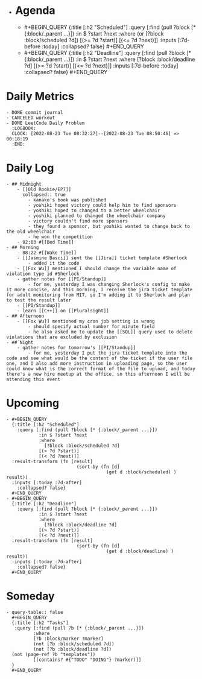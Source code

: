 - # Agenda
	- #+BEGIN_QUERY
	  {:title [:h2 "Scheduled"]
	    :query [:find (pull ?block [* {:block/_parent ...}])
	            :in $ ?start ?next
	            :where
	            (or
	              [?block :block/scheduled ?d])
	            [(>= ?d ?start)]
	            [(<= ?d ?next)]]
	  :inputs [:7d-before :today]
	    :collapsed? false}
	  #+END_QUERY
	- #+BEGIN_QUERY
	  {:title [:h2 "Deadline"]
	    :query [:find (pull ?block [* {:block/_parent ...}])
	            :in $ ?start ?next
	            :where
	              [?block :block/deadline ?d]
	            [(>= ?d ?start)]
	            [(<= ?d ?next)]]
	    :inputs [:7d-before :today]
	    :collapsed? false}
	  #+END_QUERY
# Daily Metrics
	- DONE commit journal
	- CANCELED workout
	- DONE LeetCode Daily Problem
	  :LOGBOOK:
	  CLOCK: [2022-08-23 Tue 08:32:27]--[2022-08-23 Tue 08:50:46] =>  00:18:19
	  :END:
# Daily Log
	- ## Midnight
		- [[Old Rookie/EP7]]
		  collapsed:: true
			- kanako's book was published
			- yoshiki hoped victory could help him to find sponsors
			- yoshiki hoped to changed to a better wheelchair
			- yoshiki planned to changed the wheelchair company
			- victory couldn't find more sponsors
			- they found a sponsor, but yoshiki wanted to change back to the old wheelchair
			- he won the competition
		- 02:03 #[[Bed Time]]
	- ## Morning
		- 08:22 #[[Wake Time]]
		- [[Jasmine Basci]] sent the [[Jira]] ticket template #Sherlock
			- added it the code
		- [[Fox Wu]] mentioned I should change the variable name of violation type id #Sherlock
		- gather notes for [[PI/Standup]]
			- for me, yesterday I was changing Sherlock's config to make it more concise, and this morning, I receive the jira ticket template for adult monitoring from MIT, so I'm adding it to Sherlock and plan to test the result later
		- [[PI/Standup]]
		- learn [[C++]] on [[Pluralsight]]
	- ## Afternoon
		- [[Fox Wu]] mentioned my cron job setting is wrong
			- should specify actual number for minute field
			- he also asked me to update the [[SQL]] query used to delete violations that are excluded by exclusion
	- ## Night
		- gather notes for tomorrow's [[PI/Standup]]
			- for me, yesterday I put the jira ticket template into the code and see what would be the content of the ticket if the user file one, and I also add more instruction in uploading page, so the user could know what is the correct format of the file to upload, and today there's a new hire meetup at the office, so this afternoon I will be attending this event
# Upcoming
	- #+BEGIN_QUERY
	  {:title [:h2 "Scheduled"]
	    :query [:find (pull ?block [* {:block/_parent ...}])
	            :in $ ?start ?next
	            :where
	              [?block :block/scheduled ?d]
	            [(> ?d ?start)]
	            [(< ?d ?next)]]
	  :result-transform (fn [result]
	                          (sort-by (fn [d]
	                                     (get d :block/scheduled) ) result))    
	  :inputs [:today :7d-after]
	    :collapsed? false}
	  #+END_QUERY
	- #+BEGIN_QUERY
	  {:title [:h2 "Deadline"]
	    :query [:find (pull ?block [* {:block/_parent ...}])
	            :in $ ?start ?next
	            :where
	              [?block :block/deadline ?d]
	            [(> ?d ?start)]
	            [(< ?d ?next)]]
	  :result-transform (fn [result]
	                          (sort-by (fn [d]
	                                     (get d :block/deadline) ) result))    
	  :inputs [:today :7d-after]
	    :collapsed? false}
	  #+END_QUERY
# Someday
	- query-table:: false
	  #+BEGIN_QUERY
	  {:title [:h2 "Tasks"]
	   :query [:find (pull ?b [* {:block/_parent ...}])
	          :where
	          [?b :block/marker ?marker]
	          (not [?b :block/scheduled ?d])
	          (not [?b :block/deadline ?d])
	  (not (page-ref ?b "templates"))
	          [(contains? #{"TODO" "DOING"} ?marker)]]
	  }
	  #+END_QUERY
